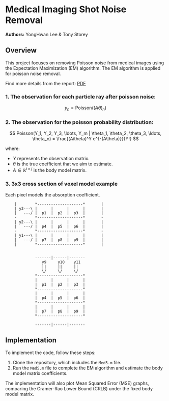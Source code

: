 # Medical Imaging Shot Noise Removal

**Authors:** YongHwan Lee & Tony Storey

## Overview

This project focuses on removing Poisson noise from medical images using the Expectation Maximization (EM) algorithm. The EM algorithm is applied for poisson noise removal.

Find more details from the report: [PDF](https://github.com/kapshaul/t-medical-imaging/blob/master/Medical_Imaging.pdf)

### 1. The observation for each particle ray after poisson noise:

$$
y_n = \text{Poisson}((A \theta)_n)
$$

### 2. The observation for the poisson probability distribution:


$$
Poisson(Y_1, Y_2, Y_3, \ldots, Y_m | \theta_1, \theta_2, \theta_3, \ldots, \theta_n) = \frac{(A\theta)^Y e^{-(A\theta)}}{Y!}
$$

where:
- $Y$ represents the observation matrix.
- $\theta$ is the true coefficient that we aim to estimate.
- $A \in \mathbb{R}^{i \times j}$ is the body model matrix.

### 3. 3x3 cross section of voxel model example
Each pixel models the absorption coefficient.

```
    |        *--------------------*       |  
    | y3---\ |      |      |      |       | 
    |   ---/ |  p1  |  p2  |  p3  |       | 
    -        *--------------------*       - 
    | y2---\ |      |      |      |       | 
    |   ---/ |  p4  |  p5  |  p6  |       | 
    -        *--------------------*       - 
    | y1---\ |      |      |      |       | 
    |   ---/ |  p7  |  p8  |  p9  |       | 
    |        *--------------------*       |  


             -------|------|-------
                y9     y10    y11
                ||     ||     ||
                \/     \/     \/
             *--------------------*          
             |      |      |      |        
             |  p1  |  p2  |  p3  |        
             *--------------------*        
             |      |      |      |        
             |  p4  |  p5  |  p6  |        
             *--------------------*        
             |      |      |      |        
             |  p7  |  p8  |  p9  |        
             *--------------------*         
   
             -------|------|------- 
```

## Implementation

To implement the code, follow these steps:
1. Clone the repository, which includes the `Med5.m` file.
2. Run the `Med5.m` file to complete the EM algorithm and estimate the body model matrix coefficients.
   
The implementation will also plot Mean Squared Error (MSE) graphs, comparing the Cramer-Rao Lower Bound (CRLB) under the fixed body model matrix.

